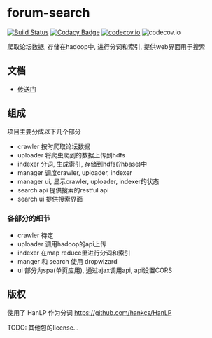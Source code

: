# forum-search

[![Build Status](https://travis-ci.org/at15/forum-search.svg?branch=master)](https://travis-ci.org/at15/forum-search)
[![Codacy Badge](https://api.codacy.com/project/badge/grade/790be2c9fe3b469c8a9660c6b8d67a43)](https://www.codacy.com/app/at15/forum-search)
[![codecov.io](https://codecov.io/github/at15/forum-search/coverage.svg?branch=master)](https://codecov.io/github/at15/forum-search?branch=master)
![codecov.io](https://codecov.io/github/at15/forum-search/branch.svg?branch=master)

爬取论坛数据, 存储在hadoop中, 进行分词和索引, 提供web界面用于搜索

## 文档

- [传送门](doc)

## 组成

项目主要分成以下几个部分

- crawler 按时爬取论坛数据
- uploader 将爬虫爬到的数据上传到hdfs
- indexer 分词, 生成索引, 存储到hdfs(?hbase)中
- manager 调度crawler, uploader, indexer
- manager ui, 显示crawler, uploader, indexer的状态
- search api 提供搜索的restful api
- search ui 提供搜索界面

### 各部分的细节

- crawler 待定
- uploader 调用hadoop的api上传
- indexer 在map reduce里进行分词和索引
- manger 和 search 使用 dropwizard
- ui 部分为spa(单页应用), 通过ajax调用api, api设置CORS

## 版权

使用了 HanLP 作为分词 https://github.com/hankcs/HanLP

TODO: 其他包的license...